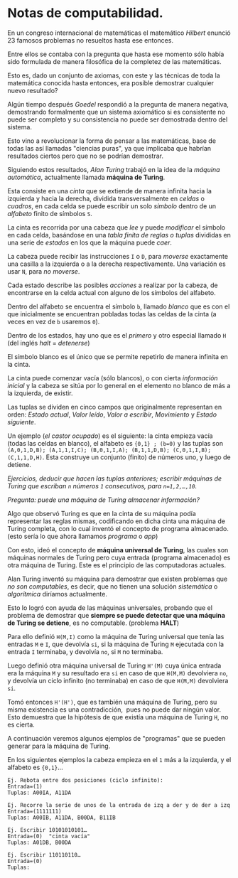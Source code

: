 # Notas de computabilidad.


En un congreso internacional de matemáticas el matemático _Hilbert_ enunció 23 famosos problemas no resueltos hasta ese entonces.

Entre ellos se contaba con la pregunta que hasta ese momento sólo había sido formulada de manera filosófica de la completez de las matemáticas.

Esto es, dado un conjunto de axiomas, con este y las técnicas de toda la matemática conocida hasta entonces, era posible demostrar cualquier nuevo resultado?

Algún tiempo después _Goedel_ respondió a la pregunta de manera negativa, demostrando formalmente que un sistema axiomático si es consistente no puede ser completo y su consistencia no puede ser demostrada dentro del sistema.

Esto vino a revolucionar la forma de pensar a las matemáticas, base de todas las así llamadas "ciencias puras", ya que implicaba que habrían resultados ciertos pero que no se podrían demostrar.

Siguiendo estos resultados, _Alan Turing_ trabajó en la idea de la *máquina automática*, actualmente llamada __máquina de Turing__.

Esta consiste en una _cinta_ que se extiende de manera infinita hacia la izquierda y hacia la derecha, dividida transversalmente en _celdas_ o _cuadros_, en cada celda se puede escribir un solo _símbolo_ dentro de un _alfabeto_ finito de símbolos `S`.

La cinta es recorrida por una cabeza que _lee_ y puede _modificar_ el símbolo en cada celda, basándose en una _tabla finita de reglas o tuplas_ divididas en una serie de _estados_ en los que la máquina puede _caer_. 

La cabeza puede recibir las instrucciones `I` o `D`, para _moverse_ exactamente una casilla a la izquierda o a la derecha respectivamente. Una variación es usar `N`, para _no moverse_.

Cada estado describe las posibles _acciones_ a realizar por la cabeza, de encontrarse en la celda actual con alguno de los símbolos del alfabeto.

Dentro del alfabeto se encuentra el símbolo `b`, llamado _blanco_ que es con el que inicialmente se encuentran pobladas todas las celdas de la cinta (a veces en vez de `b` usaremos `0`).

Dentro de los estados, hay uno que es el _primero_ y otro especial llamado `H` (del inglés *halt* = *detenerse*)

El símbolo blanco es el único que se permite repetirlo de manera infinita en la cinta.

La cinta puede comenzar vacía (sólo blancos), o con cierta _información inicial_ y la cabeza se sitúa por lo general en el elemento no blanco de más a la izquierda, de existir.

Las tuplas se dividen en cinco campos que originalmente representan en orden: _Estado actual_, _Valor leído_, _Valor a escribir_, _Movimiento_ y _Estado siguiente_.

Un ejemplo (_el castor ocupado_) es el siguiente: la cinta empieza vacía (todas las celdas en blanco), el alfabeto es `{0,1} ; (b=0)` y las tuplas son `(A,0,1,D,B); (A,1,1,I,C); (B,0,1,I,A); (B,1,1,D,B); (C,0,1,I,B); (C,1,1,D,H)`. Esta construye un conjunto (finito) de números uno, y luego de detiene.

_Ejercicios, deducir que hacen las tuplas anteriores; escribir máquinas de Turing que escriban `n` números `1` consecutivos, para `n=1,2,…,10`._

_Pregunta: puede una máquina de Turing almacenar información?_

Algo que observó Turing es que en la cinta de su máquina podía representar las reglas mismas, codificando en dicha cinta una máquina de Turing completa, con lo cual inventó el concepto de programa almacenado. (esto sería lo que ahora llamamos _programa_ o _app_)

Con esto, ideó el concepto de __máquina universal de Turing__, las cuales son máquinas normales de Turing pero cuya entrada (programa almacenado) es otra máquina de Turing. Este es el principio de las computadoras actuales.

Alan Turing inventó su máquina para demostrar que existen problemas que *no son computables*, es decir, que no tienen una solución _sistemática_ o _algorítmica_ diríamos actualmente.

Esto lo logró con ayuda de las máquinas universales, probando que el problema de demostrar que __siempre se puede detectar que una máquina de Turing se detiene__, es no computable. (problema __HALT__)

Para ello definió `H(M,I)` como la máquina de Turing universal que tenía las entradas `M` e `I`, que devolvía `si`, si la máquina de Turing `M` ejecutada con la entrada `I` terminaba, y devolvía `no`, si `M` no terminaba.

Luego definió otra máquina universal de Turing `H'(M)` cuya única entrada era la máquina `M` y su resultado era `si` en caso de que `H(M,M)` devolviera `no`, y devolvía un ciclo infinito (no terminaba) en caso de que `H(M,M)` devolviera `si`.

Tomó entonces `H'(H')`, que es también una máquina de Turing, pero su misma existencia es una contradicción,  pues no puede dar ningún valor. Esto demuestra que la hipótesis de que existía una máquina de Turing `H`, no es cierta.

A continuación veremos algunos ejemplos de "programas" que se pueden generar para la máquina de Turing.

En los siguientes ejemplos la cabeza empieza en el `1` más a la izquierda, y el alfabeto es `{0,1}`...

    Ej. Rebota entre dos posiciones (ciclo infinito): 
    Entrada=(1)
    Tuplas: A00IA, A11DA

    Ej. Recorre la serie de unos de la entrada de izq a der y de der a izq
    Entrada=(1111111)
    Tuplas: A00IB, A11DA, B00DA, B11IB

    Ej. Escribir 10101010101…
    Entrada=(0)  "cinta vacía"
    Tuplas: A01DB, B00DA

    Ej. Escribir 110110110…
    Entrada=(0)
    Tuplas: 
